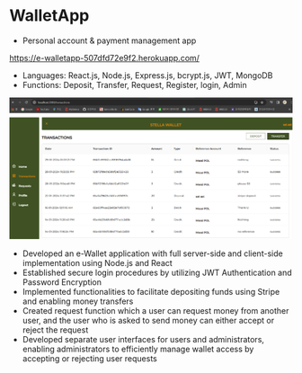 # WalletApp
- Personal account & payment management app
  
https://e-walletapp-507dfd72e9f2.herokuapp.com/

- Languages: React.js, Node.js, Express.js, bcrypt.js, JWT, MongoDB                          
- Functions: Deposit, Transfer, Request, Register, login, Admin

![Web development screen](https://github.com/saetbyeolL/WalletApp/raw/master/Preview.png)
-	Developed an e-Wallet application with full server-side and client-side implementation using Node.js and React
-	Established secure login procedures by utilizing JWT Authentication and Password Encryption
-	Implemented functionalities to facilitate depositing funds using Stripe and enabling money transfers
-	Created request function which a user can request money from another user, and the user who is asked to send money can either accept or reject the request
-	Developed separate user interfaces for users and administrators, enabling administrators to efficiently manage wallet access by accepting or rejecting user requests
